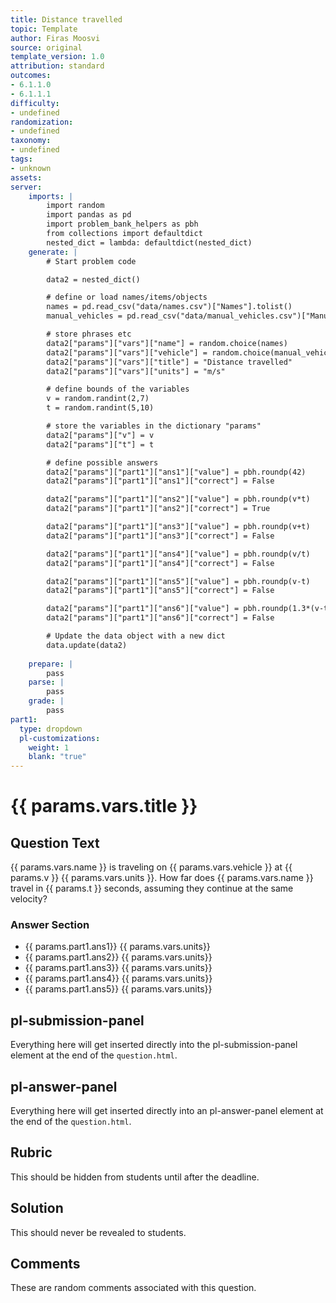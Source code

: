 ```yaml
---
title: Distance travelled
topic: Template
author: Firas Moosvi
source: original
template_version: 1.0
attribution: standard
outcomes:
- 6.1.1.0
- 6.1.1.1
difficulty:
- undefined
randomization:
- undefined
taxonomy:
- undefined
tags:
- unknown
assets:
server: 
    imports: |
        import random
        import pandas as pd
        import problem_bank_helpers as pbh
        from collections import defaultdict
        nested_dict = lambda: defaultdict(nested_dict)
    generate: |
        # Start problem code

        data2 = nested_dict()

        # define or load names/items/objects
        names = pd.read_csv("data/names.csv")["Names"].tolist()
        manual_vehicles = pd.read_csv("data/manual_vehicles.csv")["Manual Vehicles"].tolist()

        # store phrases etc
        data2["params"]["vars"]["name"] = random.choice(names)
        data2["params"]["vars"]["vehicle"] = random.choice(manual_vehicles)
        data2["params"]["vars"]["title"] = "Distance travelled"
        data2["params"]["vars"]["units"] = "m/s"

        # define bounds of the variables
        v = random.randint(2,7)
        t = random.randint(5,10)

        # store the variables in the dictionary "params"
        data2["params"]["v"] = v
        data2["params"]["t"] = t

        # define possible answers
        data2["params"]["part1"]["ans1"]["value"] = pbh.roundp(42)
        data2["params"]["part1"]["ans1"]["correct"] = False

        data2["params"]["part1"]["ans2"]["value"] = pbh.roundp(v*t)
        data2["params"]["part1"]["ans2"]["correct"] = True

        data2["params"]["part1"]["ans3"]["value"] = pbh.roundp(v+t)
        data2["params"]["part1"]["ans3"]["correct"] = False

        data2["params"]["part1"]["ans4"]["value"] = pbh.roundp(v/t)
        data2["params"]["part1"]["ans4"]["correct"] = False

        data2["params"]["part1"]["ans5"]["value"] = pbh.roundp(v-t)
        data2["params"]["part1"]["ans5"]["correct"] = False

        data2["params"]["part1"]["ans6"]["value"] = pbh.roundp(1.3*(v-t))
        data2["params"]["part1"]["ans6"]["correct"] = False

        # Update the data object with a new dict
        data.update(data2)
        
    prepare: |
        pass
    parse: |
        pass
    grade: |
        pass
part1:
  type: dropdown
  pl-customizations:
    weight: 1
    blank: "true"
---
```

# {{ params.vars.title }}

## Question Text

{{ params.vars.name }} is traveling on {{ params.vars.vehicle }} at {{ params.v }} {{ params.vars.units }}.
How far does {{ params.vars.name }} travel in {{ params.t }} seconds, assuming they continue at the same velocity?

### Answer Section

- {{ params.part1.ans1}} {{ params.vars.units}} 
- {{ params.part1.ans2}} {{ params.vars.units}} 
- {{ params.part1.ans3}} {{ params.vars.units}} 
- {{ params.part1.ans4}} {{ params.vars.units}} 
- {{ params.part1.ans5}} {{ params.vars.units}} 

## pl-submission-panel

Everything here will get inserted directly into the pl-submission-panel element at the end of the `question.html`.

## pl-answer-panel

Everything here will get inserted directly into an pl-answer-panel element at the end of the `question.html`.

## Rubric

This should be hidden from students until after the deadline.

## Solution

This should never be revealed to students.

## Comments

These are random comments associated with this question.
